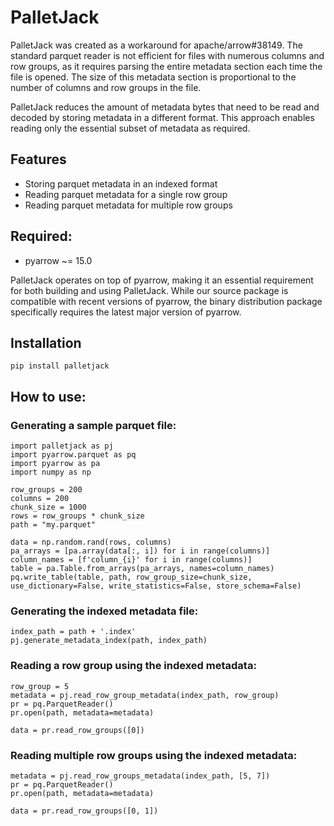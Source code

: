 # PalletJack
PalletJack was created as a workaround for apache/arrow#38149. The standard parquet reader is not efficient for files with numerous columns and row groups, as it requires parsing the entire metadata section each time the file is opened. The size of this metadata section is proportional to the number of columns and row groups in the file.

PalletJack reduces the amount of metadata bytes that need to be read and decoded by storing metadata in a different format. This approach enables reading only the essential subset of metadata as required.

## Features

- Storing parquet metadata in an indexed format
- Reading parquet metadata for a single row group
- Reading parquet metadata for multiple row groups

## Required:

- pyarrow  ~= 15.0
 
PalletJack operates on top of pyarrow, making it an essential requirement for both building and using PalletJack. While our source package is compatible with recent versions of pyarrow, the binary distribution package specifically requires the latest major version of pyarrow.

##  Installation

```
pip install palletjack
```

## How to use:


### Generating a sample parquet file:
```
import palletjack as pj
import pyarrow.parquet as pq
import pyarrow as pa
import numpy as np

row_groups = 200
columns = 200
chunk_size = 1000
rows = row_groups * chunk_size
path = "my.parquet"

data = np.random.rand(rows, columns)
pa_arrays = [pa.array(data[:, i]) for i in range(columns)]
column_names = [f'column_{i}' for i in range(columns)]
table = pa.Table.from_arrays(pa_arrays, names=column_names)
pq.write_table(table, path, row_group_size=chunk_size, use_dictionary=False, write_statistics=False, store_schema=False)
```

### Generating the indexed metadata file:
```
index_path = path + '.index'
pj.generate_metadata_index(path, index_path)
```

### Reading a row group using the indexed metadata:
```
row_group = 5
metadata = pj.read_row_group_metadata(index_path, row_group)
pr = pq.ParquetReader()
pr.open(path, metadata=metadata)

data = pr.read_row_groups([0])
```

### Reading multiple row groups using the indexed metadata:
```
metadata = pj.read_row_groups_metadata(index_path, [5, 7])
pr = pq.ParquetReader()
pr.open(path, metadata=metadata)

data = pr.read_row_groups([0, 1])
```
